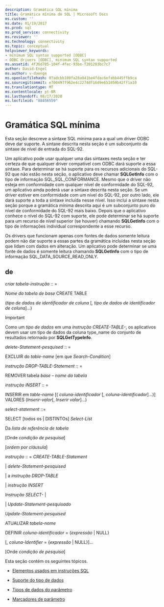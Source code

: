 ```yaml
---
description: Gramática SQL mínima
title: Gramática mínima do SQL | Microsoft Docs
ms.custom: ''
ms.date: 01/19/2017
ms.prod: sql
ms.prod_service: connectivity
ms.reviewer: ''
ms.technology: connectivity
ms.topic: conceptual
helpviewer_keywords:
- minimum SQL syntax supported [ODBC]
- ODBC drivers [ODBC], minimum SQL syntax supported
ms.assetid: 4f36d785-104f-4fec-93be-f201203bc7c7
author: David-Engel
ms.author: v-daenge
ms.openlocfilehash: 07adcbb100fa28a941be4fdac6efabb445ffb9ca
ms.sourcegitcommit: e700497f962e4c2274df16d9e651059b42ff1a10
ms.translationtype: MT
ms.contentlocale: pt-BR
ms.lasthandoff: 08/17/2020
ms.locfileid: "88456559"
---
```

# <a name="sql-minimum-grammar"></a>Gramática SQL mínima
Esta seção descreve a sintaxe SQL mínima para a qual um driver ODBC deve dar suporte. A sintaxe descrita nesta seção é um subconjunto da sintaxe de nível de entrada do SQL-92.  
  
 Um aplicativo pode usar qualquer uma das sintaxes nesta seção e ter certeza de que qualquer driver compatível com ODBC dará suporte a essa sintaxe. Para determinar se há suporte para os recursos adicionais do SQL-92 que não estão nesta seção, o aplicativo deve chamar **SQLGetInfo** com o tipo de informação SQL_SQL_CONFORMANCE. Mesmo que o driver não esteja em conformidade com qualquer nível de conformidade do SQL-92, um aplicativo ainda poderá usar a sintaxe descrita nesta seção. Se um driver estiver em conformidade com um nível do SQL-92, por outro lado, ele dará suporte a toda a sintaxe incluída nesse nível. Isso inclui a sintaxe nesta seção porque a gramática mínima descrita aqui é um subconjunto puro do nível de conformidade do SQL-92 mais baixo. Depois que o aplicativo conhece o nível do SQL-92 com suporte, ele pode determinar se há suporte para um recurso de nível superior (se houver) chamando **SQLGetInfo** com o tipo de informações individual correspondente a esse recurso.  
  
 Os drivers que funcionam apenas com fontes de dados somente leitura podem não dar suporte a essas partes da gramática incluídas nesta seção que lidam com dados em alteração. Um aplicativo pode determinar se uma fonte de dados é somente leitura chamando **SQLGetInfo** com o tipo de informação SQL_DATA_SOURCE_READ_ONLY.  
  
## <a name="statement"></a>de  
 *criar tabela-instrução* :: =  
  
 *Nome da tabela de base* CREATE TABLE  
  
 (*tipo de dados de identificador de coluna* [*, tipo de dados de identificador de coluna*]...)  
  
> [!IMPORTANT]  
>  Como um *tipo de dados* em uma *instrução CREATE-TABLE-*, os aplicativos devem usar um tipo de dados da coluna type_name do conjunto de resultados retornado por **SQLGetTypeInfo**.  
  
 *delete-Statement-pesquised* :: =  
  
 EXCLUIR do *table-name* [em que *Search-Condition*]  
  
 *instrução DROP-TABLE-Statement* :: =  
  
 REMOVER tabela *base – nome da tabela*  
  
 *instrução INSERT* :: =  
  
 INSERIR em *table-name* [( *coluna-identificador* [, *coluna-identificador*]...)]      VALORES (*Inserir-valor*[, *Inserir valor*]...)  
  
 *select-statement* ::=  
  
 SELECT [todos os &#124; DISTINTOs] *Select-List*  
  
 Da *lista de referência de tabela*  
  
 [Onde *condição de pesquisa*]  
  
 [*ordem por cláusula*]  
  
 *instrução* :: = *CREATE-TABLE-Statement*  
  
 &#124; *delete-Statement-pesquised*  
  
 &#124; a *instrução DROP-TABLE*  
  
 &#124; *instrução INSERT*  
  
 *Instrução SELECT-* &#124;  
  
 &#124; *Update-Statement-pesquisado*  
  
 *Update-Statement-pesquised*  
  
 ATUALIZAR *tabela-nome*  
  
 DEFINIR *coluna-identificador* = {*expressão* &#124; NULL}  
  
 [, *coluna-Identifier* = {*expressão* &#124; NULL}]...  
  
 [Onde *condição de pesquisa*]  
  
 Esta seção contém os seguintes tópicos.  
  
-   [Elementos usados em instruções SQL](../../../odbc/reference/appendixes/elements-used-in-sql-statements.md)  
  
-   [Suporte do tipo de dados](../../../odbc/reference/appendixes/data-type-support.md)  
  
-   [Tipos de dados do parâmetro](../../../odbc/reference/appendixes/parameter-data-types.md)  
  
-   [Marcadores de parâmetro](../../../odbc/reference/appendixes/parameter-markers.md)
